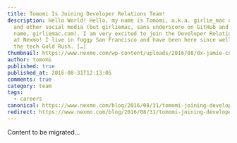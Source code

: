 ```yaml
---
title: Tomomi Is Joining Developer Relations Team!
description: Hello World! Hello, my name is Tomomi, a.k.a. girlie_mac on Twitter
  and other social media (but girliemac, sans underscore on GitHub and my domain
  name, girliemac.com). I am very excited to join the Developer Relations team
  at Nexmo! I live in foggy San Francisco and have been here since well before
  the tech Gold Rush. […]
thumbnail: https://www.nexmo.com/wp-content/uploads/2016/08/dx-jamie-comic.jpg
author: tomomi
published: true
published_at: 2016-08-31T12:13:05
comments: true
category: team
tags:
  - careers
canonical: https://www.nexmo.com/blog/2016/08/31/tomomi-joining-developer-relations-team
redirect: https://www.nexmo.com/blog/2016/08/31/tomomi-joining-developer-relations-team
---
```

Content to be migrated...